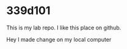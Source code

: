 # 339d101
This is my lab repo. I like this place on github.

Hey I made change on my local computer
